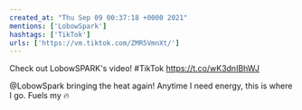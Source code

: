 ```yaml
---
created_at: "Thu Sep 09 00:37:18 +0000 2021"
mentions: ['LobowSpark']
hashtags: ['TikTok']
urls: ['https://vm.tiktok.com/ZMR5VmnXt/']
---
```


Check out LobowSPARK's video! #TikTok https://t.co/wK3dnIBhWJ

@LobowSpark bringing the heat again! Anytime I need energy, this is where I go. Fuels my 🔥